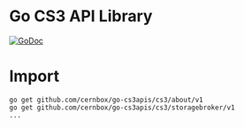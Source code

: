 # Go CS3 API Library

[![GoDoc](https://godoc.org/github.com/cernbox/go-cs3apis?status.svg)](https://godoc.org/github.com/cernbox/go-cs3apis)

# Import

```
go get github.com/cernbox/go-cs3apis/cs3/about/v1
go get github.com/cernbox/go-cs3apis/cs3/storagebroker/v1
...
```

